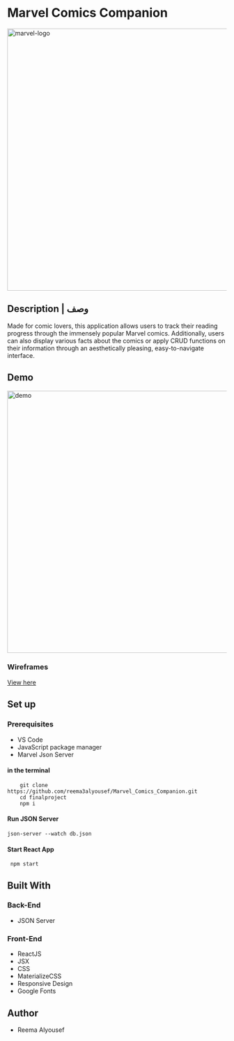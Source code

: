 # Marvel Comics Companion
<img src="https://upload.wikimedia.org/wikipedia/commons/thumb/b/b9/Marvel_Logo.svg/2560px-Marvel_Logo.svg.png" alt="marvel-logo" width=600>

## Description | وصف
Made for comic lovers, this application allows users to track their reading progress through the immensely popular Marvel comics. Additionally, users can also display various facts about the comics or apply CRUD functions on their information through an aesthetically pleasing, easy-to-navigate interface.

## Demo 
<img src="https://media1.giphy.com/media/em88Ipk6vrHLh0wRzc/giphy.gif?cid=790b7611085d10d23addf00a84294b73c25a190f4fe89796&rid=giphy.gif&ct=g" alt="demo" width=600>

### Wireframes
[View here](https://imgur.com/a/hRt4Syo "Wireframes")


## Set up  
### Prerequisites
- VS Code
- JavaScript package manager 
- Marvel Json Server

#### in the terminal
``` 
    git clone https://github.com/reema3alyousef/Marvel_Comics_Companion.git
    cd finalproject
    npm i 
```
#### Run JSON Server 
``` 
json-server --watch db.json 
```

#### Start React App
```
 npm start
```
## Built With
### Back-End    
- JSON Server

### Front-End
- ReactJS 
- JSX
- CSS
- MaterializeCSS
- Responsive Design
- Google Fonts

## Author
- Reema Alyousef
